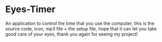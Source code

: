# Eyes-Timer
An application to control the time that you use the computer,
this is the source code, icon, mp3 file + the setup file, 
hope that it can let you take good care of your eyes,
thank you again for seeing my project!
